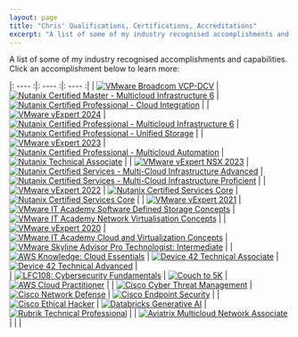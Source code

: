 ```yaml
---
layout: page
title: "Chris' Qualifications, Certifications, Accreditations"
excerpt: "A list of some of my industry recognised accomplishments and capabilities"
---
```

A list of some of my industry recognised accomplishments and capabilities. Click an accomplishment below to learn more:

 

|:  ----  :|:  ----  :|:  ----  :|
|  <a target="_blank" href="https://www.credly.com/badges/dde3fd17-475c-42cc-8bf0-2b59b0c9f521/public_url"><img alt="VMware Broadcom VCP-DCV" src="/images/pages/vcp-dcv.png"></a> |  <a target="_blank" href="https://www.credly.com/badges/2450b422-6849-4560-bdba-ecc0334b8e41/public_url"><img alt="Nutanix Certified Master - Multicloud Infrastructure 6" src="/images/pages/nutanix-certified-master-mci.png"></a>  |  <a target="_blank" href="https://www.credly.com/badges/845e4f77-016e-4111-b75b-22da03634407/public_url"><img alt="Nutanix Certified Professional - Cloud Integration" src="/images/pages/nutanix-certified-professional-ci.png"></a>  |
|  <a target="_blank" href="https://vexpert.vmware.com/directory/5800"><img alt="VMware vExpert 2024" src="/images/pages/vexpert2024.png"></a>   |  <a target="_blank" href="https://www.credly.com/badges/231fa9a9-fd75-4cc9-b7b2-f7e7a50a2c18/public_url"><img alt="Nutanix Certified Professional - Multicloud Infrastructure 6" src="/images/pages/nutanix-certified-professional-mci.png"></a>  |  <a target="_blank" href="https://www.credly.com/badges/3f3278eb-690f-4af3-a301-265c7427c821/public_url"><img alt="Nutanix Certified Professional - Unified Storage" src="/images/pages/ncp-us.png"></a>   |
|  <a target="_blank" href="https://vexpert.vmware.com/directory/5800"><img alt="VMware vExpert 2023" src="/images/pages/vexpert2023.png"></a>  |  <a target="_blank" href="https://www.credly.com/badges/e8439989-dcff-4d74-bdc7-766a897bfb65/public_url"><img alt="Nutanix Certified Professional - Multicloud Automation" src="/images/pages/nutanix-certified-professional-mca.png"></a>   |  <a target="_blank" href="https://www.credly.com/badges/92df0772-aaaa-4b46-a98f-7dcc197dac0c/public_url"><img alt="Nutanix Technical Associate" src="/images/pages/nutanix-technical-associate.png"></a>  | 
|  <a target="_blank" href="https://vexpert.vmware.com/directory/5800"><img alt="VMware vExpert NSX 2023" src="/images/pages/vexpert-nsx-2023.png"></a>  |  <a target="_blank" href="https://www.credly.com/badges/d596cb69-1b1c-41c6-b02b-4a9ed11135af/public_url"><img alt="Nutanix Certified Services - Multi-Cloud Infrastructure Advanced" src="/images/pages/ncs-mci-adv.png"></a>   |  <a target="_blank" href="https://www.credly.com/badges/c8de3591-28d9-4874-b4f5-37e6d4ffb5ad/public_url"><img alt="Nutanix Certified Services - Multi-Cloud Infrastructure Proficient" src="/images/pages/ncs-mci-pro.png"></a>   |
|  <a target="_blank" href="https://vexpert.vmware.com/directory/5800"><img alt="VMware vExpert 2022" src="/images/pages/vexpert2022.png"></a>  |  <a target="_blank" href="https://www.credly.com/badges/f9079c9d-cb64-425e-b255-793f2fcc8ec6/public_url"><img alt="Nutanix Certified Services Core" src="/images/pages/ncs-core-5.png"></a>  |  <a target="_blank" href="https://www.credly.com/badges/b107951b-31e5-4f0d-a41b-bc49dee54b95/public_url"><img alt="Nutanix Certified Services Core" src="/images/pages/ncs-core.png"></a>  |
|  <a target="_blank" href="https://vexpert.vmware.com/directory/5800"><img alt="VMware vExpert 2021" src="/images/pages/vexpert2021.png"></a>  |  <a target="_blank" href="https://www.credly.com/badges/83bbadbe-dbe6-4d3d-90c2-6a553e0bfae3/public_url"><img alt="VMware IT Academy Software Defined Storage Concepts" src="/images/pages/it-academy-sdc.png"></a>  |  <a target="_blank" href="https://www.credly.com/badges/b9197d7b-a0ca-4c53-94da-63b1618ab941/public_url"><img alt="VMware IT Academy Network Virtualisation Concepts" src="/images/pages/it-academy-nvc.png"></a>  |
|  <a target="_blank" href="https://vexpert.vmware.com/directory/5800"><img alt="VMware vExpert 2020" src="/images/pages/vexpert2020.png"></a>  |  <a target="_blank" href="https://www.credly.com/badges/482bbdd4-4837-42d6-b0ad-affda8611f35/public_url"><img alt="VMware IT Academy Cloud and Virtualization Concepts" src="/images/pages/it-academy-cvc.png"></a>  |  <a target="_blank" href="https://www.credly.com/badges/a5e890b5-8b0f-4939-b1a6-4ec82653b68b/public_url"><img alt="VMware Skyline Advisor Pro Technologist: Intermediate" src="/images/pages/skyline-pro.png"></a>  |
|  <a target="_blank" href="https://www.credly.com/badges/18426256-7ee1-4ef8-89a6-83f9f7f22c79/public_url"><img alt="AWS Knowledge: Cloud Essentials" src="/images/pages/aws-cloud-essentials.png"></a> |  <a target="_blank" href="https://partners.device42.com/#/learning/certifications"><img alt="Device 42 Technical Associate" src="/images/pages/d42tasc.png"></a>  |  <a target="_blank" href="https://partners.device42.com/#/learning/certifications"><img alt="Device 42 Technical Advanced" src="/images/pages/d42tadv.png"></a>  |  
|  <a target="_blank" href="https://www.credly.com/badges/57a2cb68-61ff-442d-b535-a3c84672bbc1/public_url"><img alt="LFC108: Cybersecurity Fundamentals" src="/images/pages/lfc108.png"></a>  |  <a target="_blank" href="/couch-to-5k/"><img alt="Couch to 5K" src="/images/pages/cto5k.png"></a>  |  <a target="_blank" href="https://www.credly.com/badges/8e70dfd5-1d0e-4856-b279-1159b33c373a/public_url"><img alt="AWS Cloud Practitioner" src="/images/pages/aws-cloud-practitioner.png"></a>  |
|  <a target="_blank" href="https://www.credly.com/badges/da4465a3-9ebe-4a6e-a798-030f1183236f/public_url"><img alt="Cisco Cyber Threat Management" src="/images/pages/cisco-ctm.png"></a>  |  <a target="_blank" href="https://www.credly.com/badges/5e9492b3-6a70-4e6e-8798-55568e61145e/public_url"><img alt="Cisco Network Defense" src="/images/pages/cisco-nd.png"></a>  |  <a target="_blank" href="https://www.credly.com/badges/b0bacff1-7c44-48bb-89f4-8f06def6f3f9/public_url"><img alt="Cisco Endpoint Security" src="/images/pages/cisco-es.png"></a>  |
|  <a target="_blank" href="https://www.credly.com/badges/acc24daa-660b-468c-afa0-db60f4a9ace3/public_url"><img alt="Cisco Ethical Hacker" src="/images/pages/cisco-eh.png"></a>  |  <a target="_blank" href="https://credentials.databricks.com/a45386c2-3951-49cd-a569-9284b8f64211"><img alt="Databricks Generative AI" src="/images/pages/databricks-genai.png"></a>  |  <a target="_blank" href="https://www.credly.com/badges/5a8718f7-d27f-434a-b91f-d81f62022045/public_url"><img alt="Rubrik Technical Professional" src="/images/pages/rubrik-technical-professional.png"></a>  |
|  <a target="_blank" href="https://www.credly.com/badges/2cbc9287-c5c9-4355-a53c-22ff10b1c66a/public_url"><img alt="Aviatrix Multicloud Network Associate" src="/images/pages/aviatrix-associate.png"></a>  |    |    |



